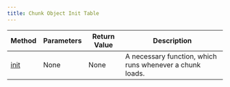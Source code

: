 ```yaml
---
title: Chunk Object Init Table
---
```


| Method                                                                | Parameters | Return Value | Description                                              |
| --------------------------------------------------------------------- | ---------- | ------------ | -------------------------------------------------------- |
| [init](../../api-reference/chunk-api/chunk/necessary-methods/init.md) | None       | None         | A necessary function, which runs whenever a chunk loads. |
